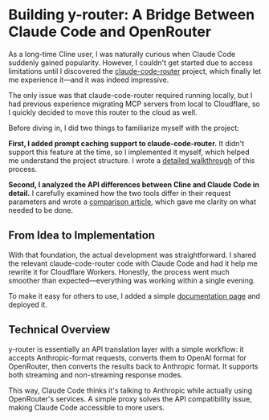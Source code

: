 # Building y-router: A Bridge Between Claude Code and OpenRouter

As a long-time Cline user, I was naturally curious when Claude Code suddenly gained popularity. However, I couldn't get started due to access limitations until I discovered the [claude-code-router](https://egoist.dev/claude-code-free) project, which finally let me experience it—and it was indeed impressive.

The only issue was that claude-code-router required running locally, but I had previous experience migrating MCP servers from local to Cloudflare, so I quickly decided to move this router to the cloud as well.

Before diving in, I did two things to familiarize myself with the project:

**First, I added prompt caching support to claude-code-router.** It didn't support this feature at the time, so I implemented it myself, which helped me understand the project structure. I wrote a [detailed walkthrough](https://luohy15.com/claude-code-prompt-caching/) of this process.

**Second, I analyzed the API differences between Cline and Claude Code in detail.** I carefully examined how the two tools differ in their request parameters and wrote a [comparison article](https://luohy15.com/compare-cline-and-claude-code/), which gave me clarity on what needed to be done.

## From Idea to Implementation

With that foundation, the actual development was straightforward. I shared the relevant claude-code-router code with Claude Code and had it help me rewrite it for Cloudflare Workers. Honestly, the process went much smoother than expected—everything was working within a single evening.

To make it easy for others to use, I added a simple [documentation page](https://cc.yovy.app/) and deployed it.

## Technical Overview

y-router is essentially an API translation layer with a simple workflow: it accepts Anthropic-format requests, converts them to OpenAI format for OpenRouter, then converts the results back to Anthropic format. It supports both streaming and non-streaming response modes.

This way, Claude Code thinks it's talking to Anthropic while actually using OpenRouter's services. A simple proxy solves the API compatibility issue, making Claude Code accessible to more users.